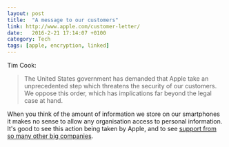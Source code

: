 ```yaml
---
layout: post
title:  "A message to our customers"
link: http://www.apple.com/customer-letter/
date:   2016-2-21 17:14:07 +0100
category: Tech
tags: [apple, encryption, linked]
---
```


Tim Cook:
> The United States government has demanded that Apple take an unprecedented step which threatens the security of our customers. We oppose this order, which has implications far beyond the legal case at hand. 

When you think of the amount of information we store on our smartphones it makes no sense to allow any organisation access to personal information. It's good to see this action being taken by Apple, and to see [support from so many other big companies][support].

[support]:http://www.macworld.com/article/3034979/security/facebook-google-twitter-woz-trump-mcafee-snowden-and-more-take-sides-on-apple-vs-the-fbi.html
